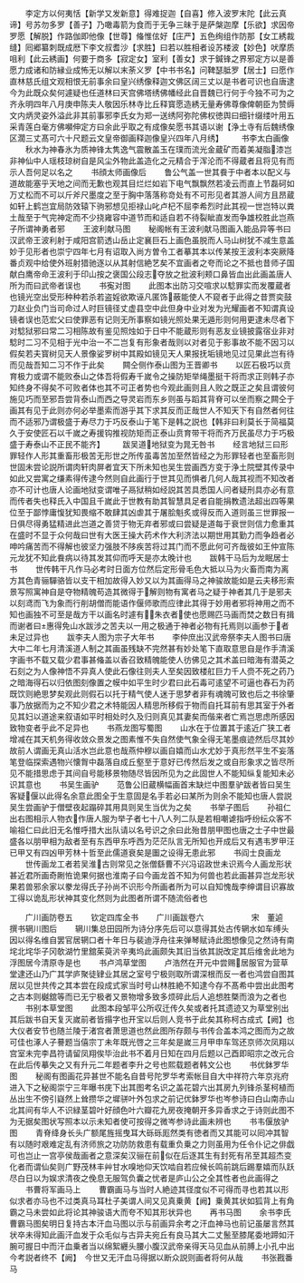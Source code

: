 <!-- { "loadSidebar": true } -->
　　李定方以何夷恬【新学又发新意】得难捉迦【自喜】修入波罗末陀【此云真谛】号苏勿多罗【善子】乃噉毒箭为食而于无争三昧于是萨槃迦摩【乐欲】求因帝罗愿【解脱】作路伽即他像【世尊】偹惟伭好【庄严】五色绚组作防那【女工綉裁缝】囘郷纂刺既成厯下李文叔耆沙【求胜】曰若以胜相者设苏楼波【妙色】吠摩质咀利【此云綉画】何要于商多【寂定女】室利【善女】求于鍼锋之界邪定方以是善愿力成诸和防縁业成怖无以解以末荼义罗【中书书名】问鞞瑟胝罗【居士】曰愿作直林慈氏组文观相恨无前事余曰皇兴绣像释迦文佛区阔三丈以是书者可识也自唐逮今为此既众矣何遽疑也任道林曰天宫佛塔绣佛幡经此自晋魏已行何于今独不可为之齐永明四年八月庚申陈夫人敬因乐林寺比丘释寳愿造綉无量寿佛尊像俾朝臣为赞缛文内炳灵姿外溢此非其前事邪李氏女为郑一送绣阿弥陀佛权徳舆曰细针缀缕叶用五采青莲白毫方佛嚬伸定方曰余此乎取之有成像矣愿书其语以谢【浄土寺有后魏绣像区濶三丈髙可六十尺题云文皇帝御画释迦像皇兴四年八月绣】
　　书李太白画像
　　秋水为神春氷为质神锋太隽逸气震散盖玉在璞而流光金蔵矿而着美凝脂漆岂非神仙中人瑶枝琼树自是风尘外物此盖造化之元精合于浑沦而不得蔵者且将见有而示人吾何足以名之
　　书顔太师画像后
　　鲁公气盖一世其飬于中者本以配义与道故能塞乎天地之间而无歉也观其目烂烂如岩下电气飘飘然若凌云而直上节磊砢如万丈松而不可以斤斧尺墨度之至于胸中落落称竒处有不可形见者其游人间方且昂蔵如轩上鹤岂宜局防效辕下驹邪想见拒禄山叱卢杞不屈李希烈时此其视一世岂特以粪土哉至于气完神定而不少挠雍容中道节而和适自若不待裂眦直发而争雄校胜此岂燕子所谓神勇者邪
　　王波利献马图
　　秘阁帐有王波利献马图画入能品异等书曰汉武帝王波利射于咸阳宫箭透山岳止定襄巨石上画色虽脱而人马山树犹不减生意盖妙于见形者也崇宁四年七月有诏取入尚方曽令工者摹其本以传某按王波利本突厥降番贞观中给使外班射猎驰逐以从其射信絶艺矣不宜画者之夸而论之不抵也昔师子国献白鹰帝命王波利于印山按之褒国公段志夺放之批波利颊口鼻皆血出此画盖唐人所为而曰武帝者误也
　　书寃对图
　　此图本出防习交喧求以騐罪实而发覆蔵者也镜光空出受形种种若杀若盗婬欲欺诬凡匿饰蔽能使人不窥者于此得之昔贾奕鼓刀赵业负门当司命过人时巨镜径丈虚县空中此但身中业对发为光耀画者不知谓真设镜者误也范宏父曰使罪恶有记则无所事察如镜光照处果无遁形则何用更逮未尽者下对騐狱邪曰常二习相陈故有鉴见照烛如于日中不能蔵形则有恶友业镜披露宿业非对騐时二习不见相于光中治一不二岂复有形象者哉则以对者见于影事故不能不因习以假矣若夫寳树见天人景像娑罗树中其殿如镜见天人果报抚垢镜地见过见果此岂有待而见哉吾知二习不作于此矣
　　闗仝侧作泰山图为王晋卿书
　　以匠石极巧以贲育极力或谓不能败泰山之体吾将假寿千嵗令之操防矩举绳墨挺干将而求正则韩子亦知终身不得矣不可败者体也其不可正者势也今观此画则且人败之既正之矣且谓彼何施见巧而至邪吾尝背泰山而西之导灵岩而东乡则虽与蹈其背脊可以坐而察之闗仝于画其有见于此则亦何必举墨索而游乎其下求其反而正哉世人不知天下有自然者何往而不适邪乃谓极盛于寿尽力于巧反泰山于笔下是韩之説也【韩非曰利莫长于简福莫久于安使匠石以千嵗之寿援钩推视防矩而正泰山贲育带干将而齐万民虽尽力于巧极盛于寿泰山不正民不能齐】
　　跋吴道地狱变为晁无咎书
　　经言地狱三曰形罪轻作人形其重畜形极苦无形世之所传虽毒苦加至然皆经之为形罪轻者也至畜形则世固未尝论説所谓肉轩肉屏者宜天下所未知也吴生尝画西方变于浄土院壁其传录中如此又尝寓之缣素得传逮今然则自此画行于世其见而惧者几何人哉其视而不知改者亦不可计也唐人论画地狱变谓唯子鬲狱稍如经説其苦具悉国人问者疑刑具亦必有意而传者失也释氏入中国且千嵗此于世教有助其智慧具足者自能捐教遗法超出四等果位至于鄙悖庸愎犹知畏缩不敢肆其凶虐其于屠脍魁炙或得反而入道则虽三世罪报一日俱尽得勇猛精进此岂道之善贷于物无弃者邪或曰尝疑是道每于衰世则信力愈重其在盛时不显于众何哉曰世有大医王操大药术作大利济法以期世用其勤力而争趋者必呻吟痛苦而不得解也彼坚力强肢不陊疾苦将过其门而不愿此何可齐哉彼如王仲宣陈元龙犹不知此飬病以待其发其仰而呼天是亦太晚计也
　　跋韩干马后为龙眠居士书
　　世传韩干凡作马必考时日面方位然后定形骨毛色大抵以马为火畜而南为离方其色青骊驒骆皆以支干相加故得入妙又以为其画得马之神骏故能如是云夫移形索景写照寓神自是夺物精魄苟造其微得于解则物有寓者马之疑于神者其几于是邪夫以刻鸢而飞为象而行削胡僧而能语作偃师歌而应律此其得于妙用者邪将神用之而不知也画独不可至是哉方干以画名时遽有朱衣者使也愿赐匹马画而焚之数日有揖而谢者曰惠得免山水跋涉之苦夫以一用之极通于神者必物有托焉则以画参于者未足过异也
　　跋李夫人图为宗子大年书
　　李仲庶出汉武帝祭李夫人图书曰唐大中二年七月清溪道人制之其画虽残缺不完然甚有妙处笔下直取意思自是作手清溪字画书不载又载少君事甚偹盖以香召致精魄能使人彷佛见之其术盖曰暗海有潜英之石刻之为人像神悟不异真人使此石像往则夫人至矣因致楼舡巨力千人赍不死之药乃之暗海得石以归依图刻像置之幙中如平生时少君曰此石毒可逺望不可逼也舂石为药既饮则絶思梦矣观此则假石以托于精气使人迷于思梦者非有魂魄可致也后之书徐肇事乃放据而为之不知少君之术特能因人精思所移假于物而自托耳前有思其室于外者见其妇以道途来叙语如平时相处时久及归则真见其妻矣而偕来者亡焉岂思虑所感因致物变者乎此不足异也
　　书燕龙图写蜀图
　　山水在于位置其于逺近广狭工者增减在其天机务得收敛众景发之图素惟不失自然使气象全得无笔墨痕迹然后尽其妙故前人谓画无真山活水岂此意也哉燕仲穆以画自嬉而山水尤妙于真形然平生不妄落笔登临探索遇物兴懐胷中磊落自成丘壑至于意好已传然后发之或自形象求之皆尽所见不能措思虑于其间自号能移景物随尽皆因所见为之此固世人不能知纵复能知未必识其意也
　　书吴生画驴
　　范鲁公旧蔵横幅画首末缺烂中图羣驴跋者皆曰吴生客疑偃以此得名余意此图全于生意固是名手若必曰某所为则余不能知也唐人尝説吴生尝画驴于僧壁夜起蹋碎其用具则吴生当优为之矣
　　书举子图后
　　孙祖仁出右图相示人物衣作唐人服为举子者七十八人列二队是若相嘲谑指呼纷纭众客不喻祖仁曰此旧无名惟呼措大出队请以名号识之余曰此殆昔朋甲图也唐之士子中世最盛各以朋甲相为敌者至有东西甲东呼西为茫茫队言无所知也开成后又有遇韦罗甲汪已甲又有四凶甲芳林十哲至此儒道衰矣是圗之设得无患此邪
　　书阎士良画龙
　　世传画龙工者若吴淮古则常见之张僧繇曹不兴冯诏政世未识焉今人画龙形状甚近君所画奇劂恠诡果何据也淮南子曰今画龙首不知为何兽也若此画甚异岂龙形状果若兽邪余家以豢龙得氏子孙尚不识形今所画者所为可以自知愧哉李绅谓目识寡故工得以诡乱形状神其变化然则为此图者所谓不随流俗者也

　　广川画防卷五
　　钦定四库全书
　　广川画跋卷六　　　　　　宋　董逌　撰书辋川图后
　　辋川集总田园所为诗分序先后可以意得其处古传辋水如车缚头因以得名维自罢官居辋口者十年日与裴迪浮舟往来弹琴赋诗此图想像见之然诗有南垞北垞华子冈欹湖竹里舘茱萸沜辛夷坞此画颇失其旧当依其説改定其后维舍此地为浮图居今清原寺是也
　　书卢鸿草堂图
　　卢浩然在开元中尝赐居服官为营草堂逮还山乃广其学庐聚徒肄业其居之室号宁极则取所谓深根而反一者也鸿尝自图其居以见世共传之其本尝在段成式家当时号山林胜絶不知逮今存不髙希中尝出此图考之古本则樾舘等而已无宁极者又景物增多致多烦碎此后人追想胜槩而浪为之者也
　　书别本草堂图
　　此图本段邹平公所収迁传久矣或者托其遗迹又为草堂别出其后跋书自天复灭嵗前者皆搨字也开宝以后则人竞书于此矣其称柯古成式【阙】也大仪者安节也随兰陵于渚宫者萧思道也然此图所存颇与书传合盖本鸿之图而为之故可佳也涿人子謩题当僖宗丁未年既光啓之三年矣是嵗三月甲申车驾还京师次凤翔以宫室未完李昌符请留凤翔俟毕治此书不着月日知在四月后题以己酉即昭宗之改元合在此后传摹失之又有升元二年题者李升之号也熙载题者韩文公也
　　书优鉢罗华图
　　秘阁有图画花异甚世不能名自昔号陀罗华考索帐目自大中祥符六年京兆府进入下之秘阁崇宁三年曝书庑下出其图考名识之盖花碧六出其房九列锋杀茎柯植而丛出生不傍引嶷然上耸攒华之墀骈叶外包求之前记优鉢罗华也岑参诗曰白山南赤山北其间有华人不识緑茎碧叶好顔色叶六瓣花九房夜掩朝开多异香求之于诗则此图不为无据矣图状写照本以示未知者使可按得之微岑参诗此画未辨也
　　书韦偃放驴图
　　青脊绛身长头广额尾旌摇曳耳大砾砾厖然类有徳者而又其能可以囘冲其智有以随时艰难定乱有济师旅之功防防救患有载重负乗之力则虽用为任令仆记之俳戯可也岂止一宫亭侯哉画者之意深矣汉骊在前似在后逐其生有封死有吊至其超杰变化者而谓仙矣则广野茂林丰艸甘水嗅地仰天饮啮自若应候长鸣前跳后踢羣嬉而队跃尽白日以为娱求清夜之俛息无服驾负囊之忧者是庐山公之全其性者也此画得之
　　书曹将军画马上
　　曹霸画马与当时人絶迹其径度似不可得而寻也若其以形似求者亦马也不过类真马耳杜子美谓人间又见真乗黄【阙】乗黄其状如狐背上有角霸之马未尝如此将论其神骏语大而夸不知其形状异也
　　再书马图
　　余书李氏曹霸马图矣明日复持古本汗血马图以示与前画异余考之汗血神马也前记虽屡言然其状卒未得知此画汗血发于众毛似与古异夫宛丘有良马其大二丈鬛至膝尾委地蹄如汗腕可握日中而汗血乗者当以绵絮纒头腰小腹汉武帝亲得天马见血从前膊上小孔中出今考説者终不【阙】　今世又无汗血马得据以断众説则画者将何从哉
　　书张戡番马
